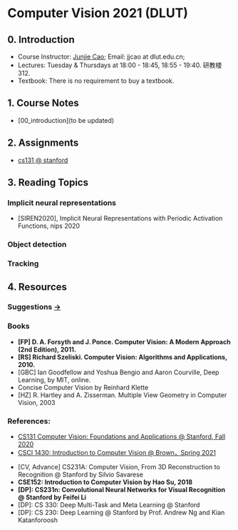 # Computer Vision 2021 (DLUT)
## 0. Introduction

- Course Instructor: [Junjie Cao](http://jjcao.github.io/); Email: jjcao at dlut.edu.cn; 
- Lectures: Tuesday & Thursdays at 18:00 - 18:45, 18:55 - 19:40. 研教楼312.
- Textbook: There is no requirement to buy a textbook.

## 1. Course Notes
- [00_introduction](to be updated)

## 2. Assignments
- [cs131 @ stanford](http://vision.stanford.edu/teaching/cs131_fall2021/assignments.html)

## 3. Reading Topics
### Implicit neural representations
<!-- - Implicit Geometric Regularization for Learning Shapes, 2020, Yaron Lipman -->
- [SIREN2020], Implicit Neural Representations with Periodic Activation Functions, nips 2020
<!-- - Deep Local Shapes: Learning Local SDF Priors for Detailed 3D Reconstruction 2020
- MetaSDF: Meta-learning Signed Distance Functions, 2020 -->

### Object detection
### Tracking

## 4. Resources
### Suggestions [->](https://github.com/jjcao-school/common/tree/main/for_students)

### Books 
<ul>
<li><b>[FP] D. A. Forsyth and J. Ponce. Computer Vision: A Modern Approach (2nd Edition), 2011.</b></li>
<li><b>[RS] Richard Szeliski. Computer Vision: Algorithms and Applications, 2010.</b></li>
<li>[GBC] Ian Goodfellow and Yoshua Bengio and Aaron Courville, Deep Learning, by MIT, online.</li>
<li>Concise Computer Vision by Reinhard Klette</li>
<li>[HZ] R. Hartley and A. Zisserman. Multiple View Geometry in Computer Vision, 2003</li>
</ul>

### References:
- [CS131 Computer Vision: Foundations and Applications @ Stanford, Fall 2020](http://vision.stanford.edu/teaching/cs131_fall2021/index.html)
- [CSCI 1430: Introduction to Computer Vision @ Brown，Spring 2021](https://browncsci1430.github.io/webpage/index.html)


<ul>
<li>[CV, Advance] CS231A: Computer Vision, From 3D Reconstruction to Recognition @ Stanford by Silvio Savarese</li>
<li><b>CSE152: Introduction to Computer Vision by Hao Su, 2018</b></li>
<li><b>[DP]: CS231n: Convolutional Neural Networks for Visual Recognition @ Stanford by Feifei Li</b></li>
<li>[DP]: CS 330: Deep Multi-Task and Meta Learning @ Stanford</li>
<li>[DP]: CS 230: Deep Learning @ Stanford by Prof. Andrew Ng and Kian Katanforoosh</li>
</ul>
